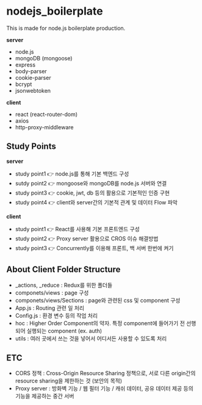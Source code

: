# nodejs_boilerplate
This is made for node.js boilerplate production.

**server**

- node.js
- mongoDB (mongoose)
- express
- body-parser
- cookie-parser
- bcrypt
- jsonwebtoken

**client**

- react (react-router-dom)
- axios
- http-proxy-middleware

## Study Points

**server**

- study point1 👉 node.js를 통해 기본 백엔드 구성
- sutdy point2 👉 mongoose와 mongoDB를 node.js 서버와 연결
- study point3 👉 cookie, jwt, db 등의 활용으로 기본적인 인증 구현
- study point4 👉 client와 server간의 기본적 관계 및 데이터 Flow 파악

**client**

- study point1 👉 React를 사용해 기본 프론트엔드 구성
- study point2 👉 Proxy server 활용으로 CROS 이슈 해결방법
- study point3 👉 Concurrently를 이용해 프론트, 백 서버 한번에 켜기


## About Client Folder Structure

- _actions, _reduce : Redux를 위한 폴더들
- componets/views : page 구성
- componets/views/Sections : page와 관련된 css 및 component 구성
- App.js : Routing 관련 일 처리
- Config.js : 환경 변수 등의 작업 처리
- hoc : Higher Order Component의 약자. 특정 component에 들어가기 전 선행되어 실행되는 component (ex. auth)
- utils : 여러 곳에서 쓰는 것을 넣어서 어디서든 사용할 수 있도록 처리

## ETC

- CORS 정책 : Cross-Origin Resource Sharing 정책으로, 서로 다른 origin간의 resource sharing을 제한하는 것 (보안의 목적)
- Proxy server : 방화벽 기능 / 웹 필터 기능 / 캐쉬 데이터, 공유 데이터 제공 등의 기능을 제공하는 중간 서버
